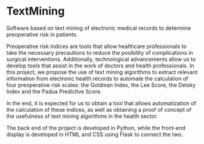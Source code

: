 # TextMining

Software based on text mining of electronic medical records to determine preoperative risk in patients.

Preoperative risk indices are tools that allow healthcare professionals to take the necessary precautions to reduce the posibility of complications in surgical interventions. Additionally, technological advancements allow us to develop tools that assist in the work of doctors and health professionals. In this project, we propose the use of text mining algorithms to extract relevant information from electronic health records to automate the calculation of four preoperative risk scales: the Goldman Index, the Lee Score, the Detsky Index and the Padua Predictive Score.

In the end, it is expected for us to obtain a tool that allows automatization of the calculation of these indices, as well as obtaining a proof of concept of the usefulness of text mining algorithms in the health sector.

The back end of the project is developed in Python, while the front-end display is developed in HTML and CSS using Flask to connect the two.
